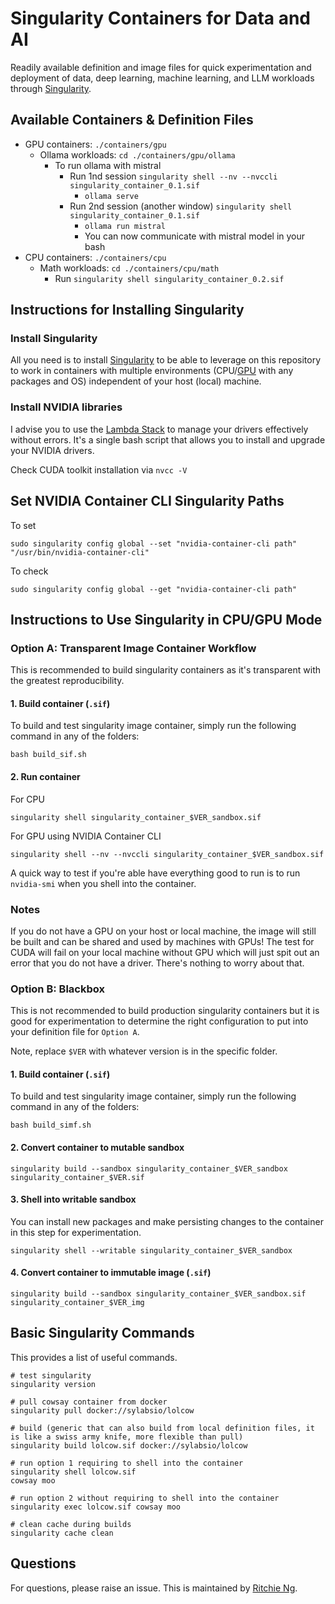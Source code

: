 # Singularity Containers for Data and AI
Readily available definition and image files for quick experimentation and deployment of data, deep learning, machine learning, and LLM workloads through [Singularity](https://docs.sylabs.io/guides/4.0/user-guide/index.html).

## Available Containers & Definition Files
- GPU containers: `./containers/gpu`
  - Ollama workloads: `cd ./containers/gpu/ollama`
    - To run ollama with mistral
      - Run 1nd session `singularity shell --nv --nvccli singularity_container_0.1.sif`
        - `ollama serve`
      - Run 2nd session (another window) `singularity shell singularity_container_0.1.sif`
        - `ollama run mistral`
        - You can now communicate with mistral model in your bash
- CPU containers: `./containers/cpu`
  - Math workloads: `cd ./containers/cpu/math`
    - Run `singularity shell singularity_container_0.2.sif`

## Instructions for Installing Singularity

### Install Singularity
All you need is to install [Singularity](https://docs.sylabs.io/guides/4.1/user-guide/index.html) to be able to leverage on this repository to work in containers with multiple environments (CPU/[GPU](https://docs.sylabs.io/guides/4.1/user-guide/gpu.html) with any packages and OS) independent of your host (local) machine.

### Install NVIDIA libraries
I advise you to use the [Lambda Stack](https://lambdalabs.com/lambda-stack-deep-learning-software) to manage your drivers effectively without errors. It's a single bash script that allows you to install and upgrade your NVIDIA drivers.

Check CUDA toolkit installation via `nvcc -V`

## Set NVIDIA Container CLI Singularity Paths
To set
```
sudo singularity config global --set "nvidia-container-cli path" "/usr/bin/nvidia-container-cli"
```

To check
```
sudo singularity config global --get "nvidia-container-cli path"
```

## Instructions to Use Singularity in CPU/GPU Mode

### Option A: Transparent Image Container Workflow

This is recommended to build singularity containers as it's transparent with the greatest reproducibility.

#### 1. Build container (`.sif`)
To build and test singularity image container, simply run the following command in any of the folders:
```
bash build_sif.sh
```

#### 2. Run container
For CPU
```
singularity shell singularity_container_$VER_sandbox.sif
```

For GPU using NVIDIA Container CLI
```
singularity shell --nv --nvccli singularity_container_$VER_sandbox.sif
```

A quick way to test if you're able have everything good to run is to run `nvidia-smi` when you shell into the container. 

### Notes
If you do not have a GPU on your host or local machine, the image will still be built and can be shared and used by machines with GPUs! The test for CUDA will fail on your local machine without GPU which will just spit out an error that you do not have a driver. There's nothing to worry about that.

### Option B: Blackbox
This is not recommended to build production singularity containers but it is good for experimentation to determine the right configuration to put into your definition file for `Option A`.

Note, replace `$VER` with whatever version is in the specific folder.

#### 1. Build container (`.sif`)
To build and test singularity image container, simply run the following command in any of the folders:
```
bash build_simf.sh
```

#### 2. Convert container to mutable sandbox
```
singularity build --sandbox singularity_container_$VER_sandbox singularity_container_$VER.sif
``` 

#### 3. Shell into writable sandbox
You can install new packages and make persisting changes to the container in this step for experimentation.
```
singularity shell --writable singularity_container_$VER_sandbox
```

#### 4. Convert container to immutable image (`.sif`)
```
singularity build --sandbox singularity_container_$VER_sandbox.sif singularity_container_$VER_img
``` 

## Basic Singularity Commands

This provides a list of useful commands.

```
# test singularity
singularity version

# pull cowsay container from docker
singularity pull docker://sylabsio/lolcow

# build (generic that can also build from local definition files, it is like a swiss army knife, more flexible than pull)
singularity build lolcow.sif docker://sylabsio/lolcow

# run option 1 requiring to shell into the container
singularity shell lolcow.sif
cowsay moo

# run option 2 without requiring to shell into the container
singularity exec lolcow.sif cowsay moo

# clean cache during builds
singularity cache clean
```

## Questions
For questions, please raise an issue. This is maintained by [Ritchie Ng](https://github.com/ritchieng).
